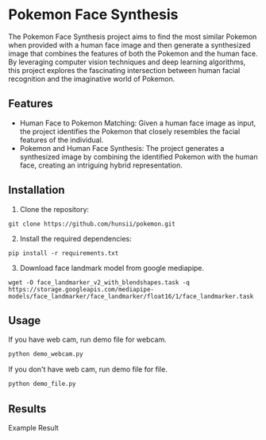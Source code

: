 # Pokemon Face Synthesis
The Pokemon Face Synthesis project aims to find the most similar Pokemon when provided with a human face image and then generate a synthesized image that combines the features of both the Pokemon and the human face. By leveraging computer vision techniques and deep learning algorithms, this project explores the fascinating intersection between human facial recognition and the imaginative world of Pokemon.

## Features
- Human Face to Pokemon Matching: Given a human face image as input, the project identifies the Pokemon that closely resembles the facial features of the individual.
- Pokemon and Human Face Synthesis: The project generates a synthesized image by combining the identified Pokemon with the human face, creating an intriguing hybrid representation.

## Installation
1. Clone the repository:
```shell
git clone https://github.com/hunsii/pokemon.git
```

2. Install the required dependencies:
```shell
pip install -r requirements.txt
```

3. Download face landmark model from google mediapipe.
```shell
wget -O face_landmarker_v2_with_blendshapes.task -q https://storage.googleapis.com/mediapipe-models/face_landmarker/face_landmarker/float16/1/face_landmarker.task
```

## Usage
If you have web cam, run demo file for webcam.
```python
python demo_webcam.py
```

If you don't have web cam, run demo file for file.
```python
python demo_file.py
```

## Results
Example Result


